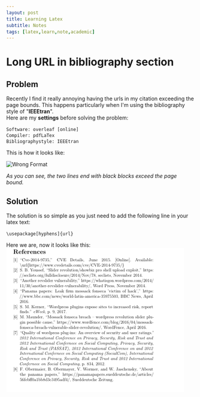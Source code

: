 ```yaml
---
layout: post
title: Learning Latex
subtitle: Notes
tags: [latex,learn,note,academic]
---
```


# Long URL in bibliography section
## Problem
Recently I find it really annoying having the urls in my citation exceeding the page bounds. This happens particularly when I'm using the bibliography style of "**IEEEtran**".  
Here are my **settings** before solving the problem:
```
Software: overleaf [online]  
Compiler: pdfLaTex  
Bibliographystyle: IEEEtran  
```

This is how it looks like:  

![Wrong Format](https://arange.github.io/img/posts/2019-06-09-learning-latex/wrong-format.png)

_As you can see, the two lines end with black blocks exceed the page bound._

## Solution
The solution is so simple as you just need to add the following line in your latex text:  
```
\usepackage[hyphens]{url}
```

Here we are, now it looks like this:  
![Correct Format](/img/posts/2019-06-09-learning-latex/correct-format.png)




